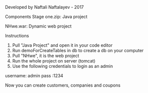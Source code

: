 Developed by Naftali Naftalayev - 2017

Components
Stage one.zip:
Java project

NHwe.war:
Dynamic web project


Instructions
1. Pull "Java Project" and open it in your code editor
2. Run demoForCreateTables in db to create a db on your computer
3. Pull "NHwe", it is the web project
4. Run the whole project on server (tomcat)
5. Use the following credentials to login as an admin

username: admin
pass :1234

Now you can create customers, companies and coupons
